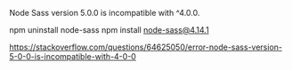 Node Sass version 5.0.0 is incompatible with ^4.0.0.

npm uninstall node-sass
npm install node-sass@4.14.1


https://stackoverflow.com/questions/64625050/error-node-sass-version-5-0-0-is-incompatible-with-4-0-0